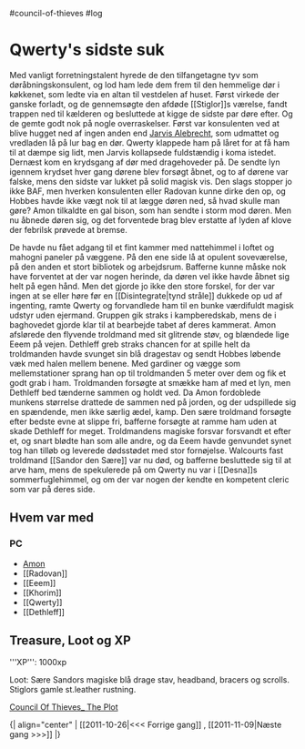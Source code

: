 #council-of-thieves #log

# Qwerty's sidste suk  
Med vanligt forretningstalent hyrede de den tilfangetagne tyv som døråbningskonsulent, og lod ham lede dem frem til den hemmelige dør i køkkenet, som ledte via en altan til vestdelen af huset. Først virkede der ganske forladt, og de gennemsøgte den afdøde [[Stiglor]]s værelse, fandt trappen ned til kælderen og besluttede at kigge de sidste par døre efter. Og de gemte godt nok på nogle overraskelser. Først var konsulenten ved at blive hugget ned af ingen anden end [Jarvis Alebrecht](Jarvis%20Alebrecht.md), som udmattet og vredladen lå på lur bag en dør. Qwerty klappede ham på låret for at få ham til at dæmpe sig lidt, men Jarvis kollapsede fuldstændig i koma istedet. Dernæst kom en krydsgang af dør med dragehoveder på. De sendte lyn igennem krydset hver gang dørene blev forsøgt åbnet, og to af dørene var falske, mens den sidste var lukket på solid magisk vis. Den slags stopper jo ikke BAF, men hverken konsulenten eller Radovan kunne dirke den op, og Hobbes havde ikke vægt nok til at lægge døren ned, så hvad skulle man gøre? Amon tilkaldte en gal bison, som han sendte i storm mod døren. Men nu åbnede døren sig, og det forventede brag blev erstatte af lyden af klove der febrilsk prøvede at bremse. 
De havde nu fået adgang til et fint kammer med nattehimmel i loftet og mahogni paneler på væggene. På den ene side lå at opulent soveværelse, på den anden et stort bibliotek og arbejdsrum. Bafferne kunne måske nok have forventet at der var nogen herinde, da døren vel ikke havde åbnet sig helt på egen hånd. Men det gjorde jo ikke den store forskel, for der var ingen at se eller høre før en [[Disintegrate|tynd stråle]] dukkede op ud af ingenting, ramte Qwerty og forvandlede ham til en bunke værdifuldt magisk udstyr uden ejermand. Gruppen gik straks i kampberedskab, mens de i baghovedet gjorde klar til at bearbejde tabet af deres kammerat. Amon afslørede den flyvende troldmand med sit glitrende støv, og blændede lige Eeem på vejen. Dethleff greb straks chancen for at spille helt da troldmanden havde svunget sin blå dragestav og sendt Hobbes løbende væk med halen mellem benene. Med gardiner og vægge som mellemstationer sprang han op til troldmanden 5 meter over dem og fik et godt grab i ham. Troldmanden forsøgte at smække ham af med et lyn, men Dethleff bed tænderne sammen og holdt ved. Da Amon fordoblede munkens størrelse drattede de sammen ned på jorden, og der udspillede sig en spændende, men ikke særlig ædel, kamp. Den sære troldmand forsøgte efter bedste evne at slippe fri, bafferne forsøgte at ramme ham uden at skade Dethleff for meget. Troldmandens magiske forsvar forsvandt et efter et, og snart blødte han som alle andre, og da Eeem havde genvundet synet tog han tilløb og leverede dødsstødet med stor fornøjelse. Walcourts fast troldmand [[Sandor den Sære]] var nu død, og bafferne besluttede sig til at arve ham, mens de spekulerede på om Qwerty nu var i [[Desna]]s sommerfuglehimmel, og om der var nogen der kendte en kompetent cleric som var på deres side.
## Hvem var med 
### PC 
* [Amon](Amon%20Dan%20Lucif.md)
* [[Radovan]]
* [[Eeem]]
* [[Khorim]]
* [[Qwerty]]
* [[Dethleff]]
## Treasure, Loot og XP 
'''XP''': 1000xp  
 
Loot:   Sære Sandors magiske blå drage stav, headband, bracers og scrolls. Stiglors gamle st.leather rustning.
[Council Of Thieves_ The Plot](Council%20Of%20Thieves_%20The%20Plot.md)
{| align="center"
| [[2011-10-26|<<< Forrige gang]] , [[2011-11-09|Næste gang >>>]]
|}
